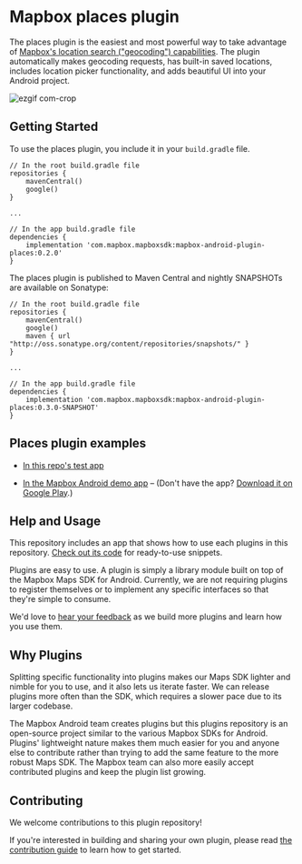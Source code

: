 # Mapbox places plugin

The places plugin is the easiest and most powerful way to take advantage of [Mapbox's location search ("geocoding") capabilities](https://www.mapbox.com/geocoding/). The plugin automatically makes geocoding requests, has built-in saved locations, includes location picker functionality, and adds beautiful UI into your Android project.

![ezgif com-crop](https://user-images.githubusercontent.com/5652865/32994007-045b6230-cd2f-11e7-8902-d7ee6da3ab47.gif)

## Getting Started

To use the places plugin, you include it in your `build.gradle` file.

```
// In the root build.gradle file
repositories {
    mavenCentral()
    google()
}

...

// In the app build.gradle file
dependencies {
    implementation 'com.mapbox.mapboxsdk:mapbox-android-plugin-places:0.2.0'
}
```

The places plugin is published to Maven Central and nightly SNAPSHOTs are available on Sonatype:

```
// In the root build.gradle file
repositories {
    mavenCentral()
    google()
    maven { url "http://oss.sonatype.org/content/repositories/snapshots/" }
}

...

// In the app build.gradle file
dependencies {
    implementation 'com.mapbox.mapboxsdk:mapbox-android-plugin-places:0.3.0-SNAPSHOT'
}
```

## Places plugin examples

- [In this repo's test app](https://github.com/mapbox/mapbox-plugins-android/tree/master/app/src/main/java/com/mapbox/mapboxsdk/plugins/testapp/activity/places)

- [In the Mapbox Android demo app](https://github.com/mapbox/mapbox-android-demo/blob/d5d0b55be007cde8cd75986dc1246eb672f5f93e/MapboxAndroidDemo/src/main/java/com/mapbox/mapboxandroiddemo/examples/plugins/PlacesPluginActivity.java) – (Don't have the app? [Download it on Google Play](https://play.google.com/store/apps/details?id=com.mapbox.mapboxandroiddemo).)



## Help and Usage

This repository includes an app that shows how to use each plugins in this repository. [Check out its code](https://github.com/mapbox/mapbox-plugins-android/tree/master/plugins/app/src/main/java/com/mapbox/mapboxsdk/plugins/testapp) for ready-to-use snippets.

Plugins are easy to use. A plugin is simply a library module built on top of the Mapbox Maps SDK for Android. Currently, we are not requiring plugins to register themselves or to implement any specific interfaces so that they're simple to consume.

We'd love to [hear your feedback](https://github.com/mapbox/mapbox-plugins-android/issues) as we build more plugins and learn how you use them.

## Why Plugins

Splitting specific functionality into plugins makes our Maps SDK lighter and nimble for you to use, and it also lets us iterate faster. We can release plugins more often than the SDK, which requires a slower pace due to its larger codebase.

The Mapbox Android team creates plugins but this plugins repository is an open-source project similar to the various Mapbox SDKs for Android.
Plugins' lightweight nature makes them much easier for you and anyone else to contribute rather than trying to add the same feature to the more robust Maps SDK. The Mapbox team can also more easily accept contributed plugins and keep the plugin list growing.

## Contributing

We welcome contributions to this plugin repository!

If you're interested in building and sharing your own plugin, please read [the contribution guide](https://github.com/mapbox/mapbox-plugins-android/blob/master/CONTRIBUTING.md) to learn how to get started.
